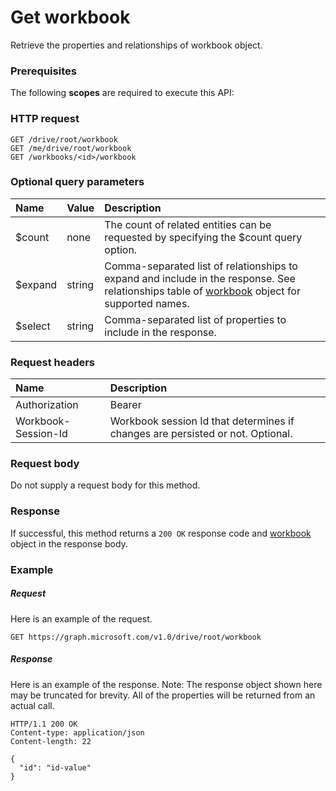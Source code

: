 # Get workbook

Retrieve the properties and relationships of workbook object.
### Prerequisites
The following **scopes** are required to execute this API: 
### HTTP request
<!-- { "blockType": "ignored" } -->
```http
GET /drive/root/workbook
GET /me/drive/root/workbook
GET /workbooks/<id>/workbook
```
### Optional query parameters
|Name|Value|Description|
|:---------------|:--------|:-------|
|$count|none|The count of related entities can be requested by specifying the $count query option.|
|$expand|string|Comma-separated list of relationships to expand and include in the response. See relationships table of [workbook](../resources/workbook.md) object for supported names. |
|$select|string|Comma-separated list of properties to include in the response.|

### Request headers
| Name      |Description|
|:----------|:----------|
| Authorization  | Bearer <code>|
| Workbook-Session-Id  | Workbook session Id that determines if changes are persisted or not. Optional.|

### Request body
Do not supply a request body for this method.
### Response
If successful, this method returns a `200 OK` response code and [workbook](../resources/workbook.md) object in the response body.
### Example
##### Request
Here is an example of the request.
<!-- {
  "blockType": "request",
  "name": "get_workbook"
}-->
```http
GET https://graph.microsoft.com/v1.0/drive/root/workbook
```
##### Response
Here is an example of the response. Note: The response object shown here may be truncated for brevity. All of the properties will be returned from an actual call.
<!-- {
  "blockType": "response",
  "truncated": true,
  "@odata.type": "microsoft.graph.workbook"
} -->
```http
HTTP/1.1 200 OK
Content-type: application/json
Content-length: 22

{
  "id": "id-value"
}
```

<!-- uuid: 8fcb5dbc-d5aa-4681-8e31-b001d5168d79
2015-10-25 14:57:30 UTC -->
<!-- {
  "type": "#page.annotation",
  "description": "Get workbook",
  "keywords": "",
  "section": "documentation",
  "tocPath": ""
}-->